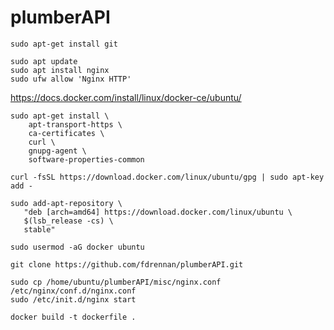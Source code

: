 # plumberAPI

```
sudo apt-get install git
```

```
sudo apt update
sudo apt install nginx
sudo ufw allow 'Nginx HTTP'
```

https://docs.docker.com/install/linux/docker-ce/ubuntu/
```
sudo apt-get install \
    apt-transport-https \
    ca-certificates \
    curl \
    gnupg-agent \
    software-properties-common
    
curl -fsSL https://download.docker.com/linux/ubuntu/gpg | sudo apt-key add -

sudo add-apt-repository \
   "deb [arch=amd64] https://download.docker.com/linux/ubuntu \
   $(lsb_release -cs) \
   stable"
   
sudo usermod -aG docker ubuntu
```

```
git clone https://github.com/fdrennan/plumberAPI.git
```
```
sudo cp /home/ubuntu/plumberAPI/misc/nginx.conf /etc/nginx/conf.d/nginx.conf
sudo /etc/init.d/nginx start
```

```
docker build -t dockerfile .
```

```

```
